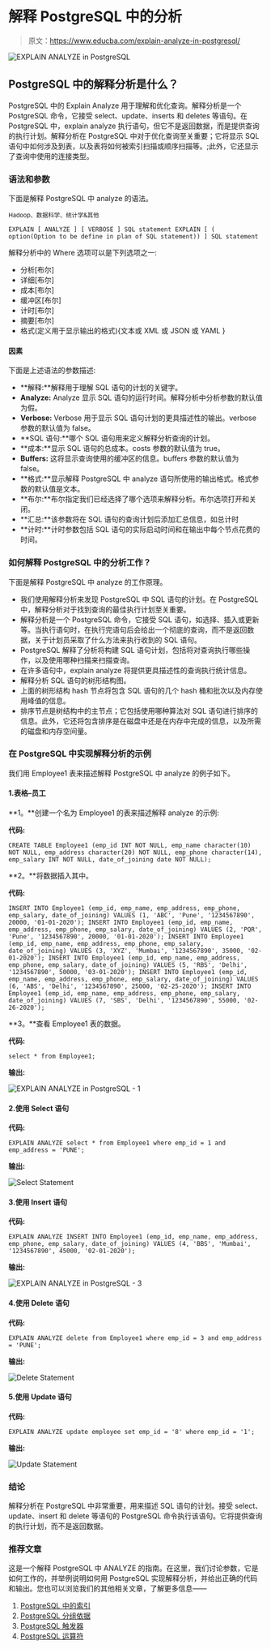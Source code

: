 # 解释 PostgreSQL 中的分析

> 原文：<https://www.educba.com/explain-analyze-in-postgresql/>

![EXPLAIN ANALYZE in PostgreSQL](img/80d18295417785afff3ac386ba28d386.png)



## PostgreSQL 中的解释分析是什么？

PostgreSQL 中的 Explain Analyze 用于理解和优化查询。解释分析是一个 PostgreSQL 命令，它接受 select、update、inserts 和 deletes 等语句。在 PostgreSQL 中，explain analyze 执行语句，但它不是返回数据，而是提供查询的执行计划。解释分析在 PostgreSQL 中对于优化查询至关重要；它将显示 SQL 语句中如何涉及到表，以及表将如何被索引扫描或顺序扫描等。;此外，它还显示了查询中使用的连接类型。

### 语法和参数

下面是解释 PostgreSQL 中 analyze 的语法。

<small>Hadoop、数据科学、统计学&其他</small>

`EXPLAIN [ ANALYZE ] [ VERBOSE ] SQL statement
EXPLAIN [ ( option(Option to be define in plan of SQL statement)) ] SQL statement`

解释分析中的 Where 选项可以是下列选项之一:

*   分析[布尔]
*   详细[布尔]
*   成本[布尔]
*   缓冲区[布尔]
*   计时[布尔]
*   摘要[布尔]
*   格式(定义用于显示输出的格式){文本或 XML 或 JSON 或 YAML }

#### 因素

下面是上述语法的参数描述:

*   **解释:**解释用于理解 SQL 语句的计划的关键字。
*   **Analyze:** Analyze 显示 SQL 语句的运行时间。解释分析中分析参数的默认值为假。
*   **Verbose:** Verbose 用于显示 SQL 语句计划的更具描述性的输出。verbose 参数的默认值为 false。
*   **SQL 语句:**哪个 SQL 语句用来定义解释分析查询的计划。
*   **成本:**显示 SQL 语句的总成本。costs 参数的默认值为 true。
*   **Buffers:** 这将显示查询使用的缓冲区的信息。buffers 参数的默认值为 false。
*   **格式:**显示解释 PostgreSQL 中 analyze 语句所使用的输出格式。格式参数的默认值是文本。
*   **布尔:**布尔指定我们已经选择了哪个选项来解释分析。布尔选项打开和关闭。
*   **汇总:**该参数将在 SQL 语句的查询计划后添加汇总信息，如总计时
*   **计时:**计时参数包括 SQL 语句的实际启动时间和在输出中每个节点花费的时间。

### 如何解释 PostgreSQL 中的分析工作？

下面是解释 PostgreSQL 中 analyze 的工作原理。

*   我们使用解释分析来发现 PostgreSQL 中 SQL 语句的计划。在 PostgreSQL 中，解释分析对于找到查询的最佳执行计划至关重要。
*   解释分析是一个 PostgreSQL 命令，它接受 SQL 语句，如选择、插入或更新等。当执行语句时，在执行完语句后会给出一个彻底的查询，而不是返回数据，关于计划员采取了什么方法来执行收到的 SQL 语句。
*   PostgreSQL 解释了分析将构建 SQL 语句计划，包括将对查询执行哪些操作，以及使用哪种扫描来扫描查询。
*   在许多语句中，explain analyze 将提供更具描述性的查询执行统计信息。
*   解释分析 SQL 语句的树形结构图。
*   上面的树形结构 hash 节点将包含 SQL 语句的几个 hash 桶和批次以及内存使用峰值的信息。
*   排序节点是树结构中的主节点；它包括使用哪种算法对 SQL 语句进行排序的信息。此外，它还将包含排序是在磁盘中还是在内存中完成的信息，以及所需的磁盘和内存空间量。

### 在 PostgreSQL 中实现解释分析的示例

我们用 Employee1 表来描述解释 PostgreSQL 中 analyze 的例子如下。

#### 1.表格–员工

**1。**创建一个名为 Employee1 的表来描述解释 analyze 的示例:

**代码:**

`CREATE TABLE Employee1 (emp_id INT NOT NULL, emp_name character(10) NOT NULL, emp_address character(20) NOT NULL, emp_phone character(14), emp_salary INT NOT NULL, date_of_joining date NOT NULL);`

**2。**将数据插入其中。

**代码:**

`INSERT INTO Employee1 (emp_id, emp_name, emp_address, emp_phone, emp_salary, date_of_joining) VALUES (1, 'ABC', 'Pune', '1234567890', 20000, '01-01-2020');
INSERT INTO Employee1 (emp_id, emp_name, emp_address, emp_phone, emp_salary, date_of_joining) VALUES (2, 'PQR', 'Pune', '1234567890', 20000, '01-01-2020');
INSERT INTO Employee1 (emp_id, emp_name, emp_address, emp_phone, emp_salary, date_of_joining) VALUES (3, 'XYZ', 'Mumbai', '1234567890', 35000, '02-01-2020');
INSERT INTO Employee1 (emp_id, emp_name, emp_address, emp_phone, emp_salary, date_of_joining) VALUES (5, 'RBS', 'Delhi', '1234567890', 50000, '03-01-2020');
INSERT INTO Employee1 (emp_id, emp_name, emp_address, emp_phone, emp_salary, date_of_joining) VALUES (6, 'ABS', 'Delhi', '1234567890', 25000, '02-25-2020');
INSERT INTO Employee1 (emp_id, emp_name, emp_address, emp_phone, emp_salary, date_of_joining) VALUES (7, 'SBS', 'Delhi', '1234567890', 55000, '02-26-2020');`

**3。**查看 Employee1 表的数据。

**代码:**

`select * from Employee1;`

**输出:**

![EXPLAIN ANALYZE in PostgreSQL - 1](img/1a3b502e2cfcbb3ecdd44659b4cd30c7.png)



#### 2.使用 Select 语句

**代码:**

`EXPLAIN ANALYZE select * from Employee1 where emp_id = 1 and emp_address = 'PUNE';`

**输出:**

![Select Statement](img/9c42213d5a62d1796d418d87d971ed05.png)



#### 3.使用 Insert 语句

**代码:**

`EXPLAIN ANALYZE INSERT INTO Employee1 (emp_id, emp_name, emp_address, emp_phone, emp_salary, date_of_joining) VALUES (4, 'BBS', 'Mumbai', '1234567890', 45000, '02-01-2020');`

**输出:**

![EXPLAIN ANALYZE in PostgreSQL - 3](img/0cca42ca473d0a743c2215dc4d5d98bc.png)



#### 4.使用 Delete 语句

**代码:**

`EXPLAIN ANALYZE delete from Employee1 where emp_id = 3 and emp_address = 'PUNE';`

**输出:**

![Delete Statement](img/6137bf722e66be54f1a45f251c1f5447.png)



#### 5.使用 Update 语句

**代码:**

`EXPLAIN ANALYZE update employee set emp_id = '8' where emp_id = '1';`

**输出:**

![Update Statement](img/62816062999ba729f6a6b46e4e70253a.png)



### 结论

解释分析在 PostgreSQL 中非常重要，用来描述 SQL 语句的计划。接受 select、update、insert 和 delete 等语句的 PostgreSQL 命令执行该语句。它将提供查询的执行计划，而不是返回数据。

### 推荐文章

这是一个解释 PostgreSQL 中 ANALYZE 的指南。在这里，我们讨论参数，它是如何工作的，并举例说明如何用 PostgreSQL 实现解释分析，并给出正确的代码和输出。您也可以浏览我们的其他相关文章，了解更多信息——

1.  [PostgreSQL 中的索引](https://www.educba.com/indexes-in-postgresql/)
2.  [PostgreSQL 分组依据](https://www.educba.com/postgresql-group-by/)
3.  [PostgreSQL 触发器](https://www.educba.com/postgresql-triggers/)
4.  [PostgreSQL 运算符](https://www.educba.com/postgresql-operators/)